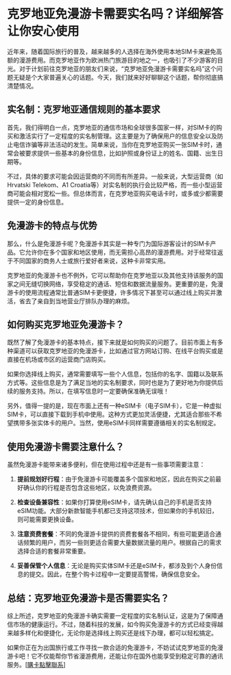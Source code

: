 # 克罗地亚免漫游卡需要实名吗？详细解答让你安心使用

近年来，随着国际旅行的普及，越来越多的人选择在海外使用本地SIM卡来避免高额的漫游费用。而克罗地亚作为欧洲热门旅游目的地之一，也吸引了不少游客的目光。对于计划前往克罗地亚的朋友们来说，“克罗地亚免漫游卡需要实名吗”这个问题无疑是个大家普遍关心的话题。今天，我们就来好好聊聊这个话题，帮你彻底搞清楚情况。

## 实名制：克罗地亚通信规则的基本要求

首先，我们得明白一点，克罗地亚的通信市场和全球很多国家一样，对SIM卡的购买和激活实行了一定程度的实名制管理。这主要是为了确保用户的信息安全以及防止电信诈骗等非法活动的发生。简单来说，当你在克罗地亚购买一张SIM卡时，通常会被要求提供一些基本的身份信息，比如护照或身份证上的姓名、国籍、出生日期等。

不过，具体的要求可能会因运营商的不同而有所差异。一般来说，大型运营商（如Hrvatski Telekom、A1 Croatia等）对实名制的执行会比较严格，而一些小型运营商可能会相对宽松一些。但总体而言，在克罗地亚购买电话卡时，或多或少都需要提供一定的身份信息。

## 免漫游卡的特点与优势

那么，什么是免漫游卡呢？免漫游卡其实是一种专门为国际游客设计的SIM卡产品。它允许你在多个国家和地区使用，而无需担心高昂的漫游费用。对于经常往返于不同国家的商务人士或旅行爱好者来说，这种卡非常实用。

克罗地亚的免漫游卡也不例外，它可以帮助你在克罗地亚以及其他支持该服务的国家之间无缝切换网络，享受稳定的通话、短信和数据流量服务。更重要的是，免漫游卡的使用流程通常比普通SIM卡更便捷，许多情况下甚至可以通过线上购买并激活，省去了亲自到当地营业厅排队办理的麻烦。

## 如何购买克罗地亚免漫游卡？

既然了解了免漫游卡的基本特点，接下来就是如何购买的问题了。目前市面上有多种渠道可以获取克罗地亚的免漫游卡，比如通过官方网站订购、在线平台购买或是直接在机场或市区的运营商门店购买。

如果你选择线上购买，通常需要填写一些个人信息，包括你的名字、国籍以及联系方式等。这些信息是为了满足当地的实名制要求，同时也是为了更好地为你提供后续的服务支持。所以，在填写信息时一定要确保准确无误哦！

另外，值得一提的是，现在市面上还有一种eSIM卡（电子SIM卡），它是一种虚拟SIM卡，可以直接下载到手机中使用。这种方式更加灵活便捷，尤其适合那些不希望携带多张实体卡的用户。当然，使用eSIM卡同样需要遵循相关的实名制规定。

## 使用免漫游卡需要注意什么？

虽然免漫游卡能带来诸多便利，但在使用过程中还是有一些事项需要注意：

1. **提前规划好行程**：由于免漫游卡可能覆盖多个国家和地区，因此在购买之前最好确认你的行程是否包含这些地区，以免浪费资源。
   
2. **检查设备兼容性**：如果你打算使用eSIM卡，请先确认自己的手机是否支持eSIM功能。大部分新款智能手机都已支持这项技术，但如果你的手机较旧，则可能需要更换设备。

3. **注意资费套餐**：不同的免漫游卡提供的资费套餐各不相同，有些可能更适合通话频繁的用户，而另一些则更适合需要大量数据流量的用户。根据自己的需求选择合适的套餐非常重要。

4. **妥善保管个人信息**：无论是购买实体SIM卡还是eSIM卡，都涉及到个人身份信息的提交。因此，在整个购卡过程中一定要提高警惕，确保信息安全。

## 总结：克罗地亚免漫游卡是否需要实名？

综上所述，克罗地亚的免漫游卡确实需要一定程度的实名制认证，这是为了保障通信市场的健康运行。不过，随着科技的发展，如今购买免漫游卡的方式已经变得越来越多样化和便捷化，无论你是选择线上购买还是线下办理，都可以轻松搞定。

如果你正在为出国旅行或工作寻找一款合适的免漫游卡，不妨试试克罗地亚的免漫游卡吧！它不仅能帮你节省漫游费用，还能让你在国外也能享受到稳定可靠的通讯服务。[[購卡點擊聯系](https://t.me/s/esim1088)]
